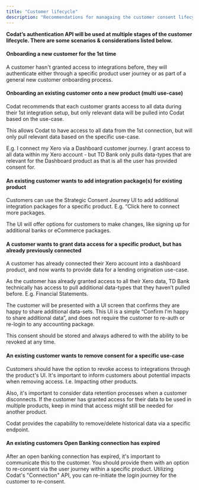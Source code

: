 ```yaml
---
title: "Customer lifecycle"
description: "Recommendations for managaing the customer consent lifecyle"
---
```


**Codat’s authentication API will be used at multiple stages of the customer lifecycle. There are some scenarios & considerations listed below.**

####  Onboarding a new customer for the 1st time

A customer hasn't granted access to integrations before, they will authenticate either through a specific product user journey or as part of a general new customer onboarding process.
####  Onboarding an existing customer onto a new product (multi use-case)

Codat recommends that each customer grants access to all data during their 1st integration setup, but only relevant data will be pulled into Codat based on the use-case.

This allows Codat to have access to all data from the 1st connection, but will only pull relevant data based on the specific use-case.

E.g. I connect my Xero via a Dashboard customer journey. I grant access to all data within my Xero account - but TD Bank only pulls data-types that are relevant for the Dashboard product as that is all the user has provided consent for.
#### An existing customer wants to add integration package(s) for existing product

Customers can use the Strategic Consent Journey UI to add additional integration packages for a specific product. E.g. “Click here to connect more packages.

The UI will offer options for customers to make changes, like signing up for additional banks or eCommerce packages.


#### A customer wants to grant data access for a specific product, but has already previously connected

A customer has already connected their Xero account into a dashboard product, and now wants to provide data for a lending origination use-case.

As the customer has already granted access to all their Xero data, TD Bank technically has access to pull additional data-types that they haven’t pulled before. E.g. Financial Statements.

The customer will be presented with a UI screen that confirms they are happy to share additional data-sets. This UI is a simple “Confirm I’m happy to share additional data”, and does not require the customer to re-auth or re-login to any accounting package.

This consent should be stored and always adhered to with the ability to be revoked at any time.
#### An existing customer wants to remove consent for a specific use-case

Customers should have the option to revoke access to integrations through the product's UI. It's important to inform customers about potential impacts when removing access. I.e. Impacting other products.

Also, it's important to consider data retention processes when a customer disconnects. If the customer has granted access for their data to be used in multiple products, keep in mind that access might still be needed for another product. 

Codat provides the capability to remove/delete historical data via a specific endpoint.


#### An existing customers Open Banking connection has expired
After an open banking connection has expired, it's important to communicate this to the customer. You should provide them with an option to re-consent via the user journey within a specific product. Utilizing Codat's "Connection" API, you can re-initiate the login journey for the customer to re-consent.

